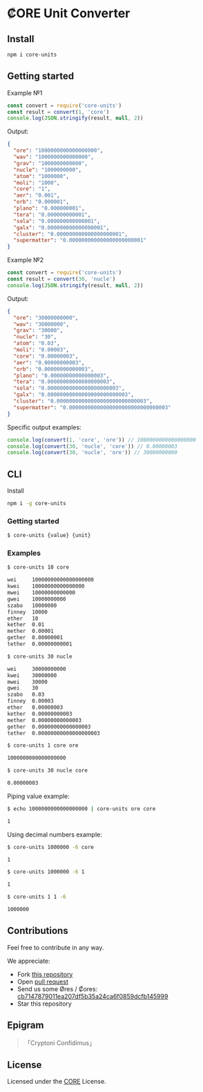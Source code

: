 # ₡ORE Unit Converter

## Install

```bash
npm i core-units
```

## Getting started

Example №1

```js
const convert = require('core-units')
const result = convert(1, 'core')
console.log(JSON.stringify(result, null, 2))
```

Output:

```json
{
  "ore": "1000000000000000000",
  "wav": "1000000000000000",
  "grav": "1000000000000",
  "nucle": "1000000000",
  "atom": "1000000",
  "moli": "1000",
  "core": "1",
  "aer": "0.001",
  "orb": "0.000001",
  "plano": "0.000000001",
  "tera": "0.000000000001",
  "sola": "0.000000000000001",
  "galx": "0.000000000000000001",
  "cluster": "0.000000000000000000001",
  "supermatter": "0.000000000000000000000001"
}
```

Example №2

```js
const convert = require('core-units')
const result = convert(30, 'nucle')
console.log(JSON.stringify(result, null, 2))
```

Output:

```json
{
  "ore": "30000000000",
  "wav": "30000000",
  "grav": "30000",
  "nucle": "30",
  "atom": "0.03",
  "moli": "0.00003",
  "core": "0.00000003",
  "aer": "0.00000000003",
  "orb": "0.00000000000003",
  "plano": "0.00000000000000003",
  "tera": "0.00000000000000000003",
  "sola": "0.00000000000000000000003",
  "galx": "0.00000000000000000000000003",
  "cluster": "0.00000000000000000000000000003",
  "supermatter": "0.00000000000000000000000000000003"
}
```

Specific output examples:

```js
console.log(convert(1, 'core', 'ore')) // 1000000000000000000
console.log(convert(30, 'nucle', 'core')) // 0.00000003
console.log(convert(30, 'nucle', 'ore')) // 30000000000
```

## CLI

Install

```bash
npm i -g core-units
```

### Getting started

```bash
$ core-units {value} {unit}
```

### Examples

```bash
$ core-units 10 core

wei     10000000000000000000
kwei    10000000000000000
mwei    10000000000000
gwei    10000000000
szabo   10000000
finney  10000
ether   10
kether  0.01
mether  0.00001
gether  0.00000001
tether  0.00000000001
```

```bash
$ core-units 30 nucle

wei     30000000000
kwei    30000000
mwei    30000
gwei    30
szabo   0.03
finney  0.00003
ether   0.00000003
kether  0.00000000003
mether  0.00000000000003
gether  0.00000000000000003
tether  0.00000000000000000003
```

```bash
$ core-units 1 core ore

1000000000000000000
```

```bash
$ core-units 30 nucle core

0.00000003
```

Piping value example:

```bash
$ echo 1000000000000000000 | core-units ore core

1
```

Using decimal numbers example:

```bash
$ core-units 1000000 -6 core

1
```

```bash
$ core-units 1000000 -6 1

1
```

```bash
$ core-units 1 1 -6

1000000
```

## Contributions

Feel free to contribute in any way.

We appreciate:
- Fork [this repository](https://github.com/cryptohub-digital/core-units/fork)
- Open [pull request](https://github.com/cryptohub-digital/core-units/pulls)
- Send us some Øres / ₡ores: [cb7147879011ea207df5b35a24ca6f0859dcfb145999](https://blockindex.net/address/cb7147879011ea207df5b35a24ca6f0859dcfb145999)
- Star this repository

## Epigram

> 「Cryptoni Confidimus」

## License

Licensed under the [CORE](LICENSE) License.
